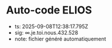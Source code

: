 # Auto-code ELIOS
- ts: 2025-09-08T12:38:17.795Z
- sig: ∞.je.toi.nous.432.528
- note: fichier généré automatiquement